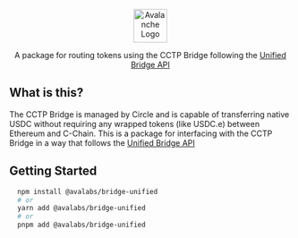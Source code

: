<p align="center">
  <a href="https://subnets.avax.network/">
      <picture>
        <img alt="Avalanche Logo" src="https://images.ctfassets.net/gcj8jwzm6086/Gse8dqDEnJtT87RsbbEf4/1609daeb09e9db4a6617d44623028356/Avalanche_Horizontal_White.svg" width="auto" height="60">
      </picture>
  </a>
</p>

<p align="center">
  A package for routing tokens using the CCTP Bridge following the
    <a href="https://github.com/ava-labs/consumer-sdks/blob/main/packages/bridge-unified/README.md">
      Unified Bridge API
    </a>
<p>

## What is this?

The CCTP Bridge is managed by Circle and is capable of transferring native USDC without requiring any wrapped tokens (like USDC.e) between Ethereum and C-Chain. This is a package for interfacing with the CCTP Bridge in a way that follows the [Unified Bridge API](https://github.com/ava-labs/consumer-sdks/blob/main/packages/bridge-unified/README.md)

## Getting Started

```sh
  npm install @avalabs/bridge-unified
  # or
  yarn add @avalabs/bridge-unified
  # or
  pnpm add @avalabs/bridge-unified
```
